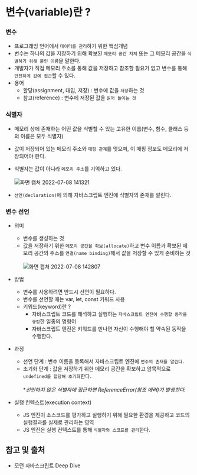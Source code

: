 # 변수(variable)란 ?

### 변수
- 프로그래밍 언어에서 ```데이터를 관리```하기 위한 핵심개념
- 변수는 하나의 값을 저장하기 위해 확보된 ```메모리 공간 자체``` 또는 그 메모리 공간을 ```식별하기 위해 붙인 이름```을 말한다.
- 개발자가 직접 메모리 주소를 통해 값을 저장하고 참조할 필요가 없고 변수를 통해 ```안전하게 값에 접근```할 수 있다.
- 용어
    - 할당(assignment, 대입, 저장) : 변수에 값을 ```저장```하는 것
    - 참고(reference) : 변수에 저장된 값을 ```읽어 들이는 것```

### 식별자
- 메모리 상에 존재하는 어떤 값을 식별할 수 있는 고유한 이름(변수, 함수, 클래스 등 의 이름은 모두 식별자)
- 값이 저장되어 있는 메모리 주소와 ```매핑 관계```를 맺으며, 이 매핑 정보도 메모리에 저장되어야 한다.
- 식별자는 값이 아니라 ```메모리 주소```를 기억하고 있다. <br><br>
![화면 캡처 2022-07-08 141321](https://user-images.githubusercontent.com/97326130/177921588-fc32a911-f216-42a0-9d0d-d84087605f52.png)

- ```선언(declaration)```에 의해 자바스크립트 엔진에 식별자의 존재를 알린다.

### 변수 선언
- 의미
    - 변수를 생성하는 것
    - 값을 저장하기 위한 ```메모리 공간을 확보(allocate)```하고 변수 이름과 확보된 메모리 공간의 주소를 ```연결(name binding)```해서 값을 저장할 수 있게 준비하는 것 <br><br>
![화면 캡처 2022-07-08 142807](https://user-images.githubusercontent.com/97326130/177923222-6b689a42-664b-45a0-80e0-66bff38d47aa.png)

- 방법
    - 변수를 사용하려면 반드시 선언이 필요하다.
    - 변수를 선언할 때는 var, let, const 키워드 사용
    - 키워드(keyword)란 ?
        - 자바스크립트 코드를 해석하고 실행하는 ```자바스크립트 엔진이 수행할 동작을 규정```한 일종의 명령어
        - 자바스크립트 엔진은 키워드를 만나면 자신이 수행해야 할 약속된 동작을 수행한다.
        
- 과정
    - 선언 단계 : 변수 이름을 등록해서 자바스크립트 엔진에 ```변수의 존재를 알린다.```
    - 초기화 단계 : 값을 저장하기 위한 메모리 공간을 확보하고 암묵적으로 ```undefined를 할당해 초기화```한다. <br><br>
**선언하지 않은 식별자에 접근하면 ReferenceError(참조 에러)가 발생한다.*

- 실행 컨텍스트(execution context)
    - JS 엔진이 소스코드를 평가하고 실행하기 위해 필요한 환경을 제공하고 코드의 실행결과를 실제로 관리하는 영역
    - JS 엔진은 실행 컨텍스트를 통해 ```식별자와 스코프를 관리```한다.


## 참고 및 출처
- 모던 자바스크립트 Deep Dive
